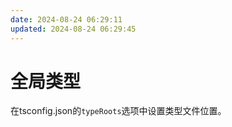 ```yaml
---
date: 2024-08-24 06:29:11
updated: 2024-08-24 06:29:45
---
```

# 全局类型

在tsconfig.json的`typeRoots`选项中设置类型文件位置。
